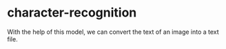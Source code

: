 # character-recognition
With the help of this model, we can convert the text of an image into a text file.
